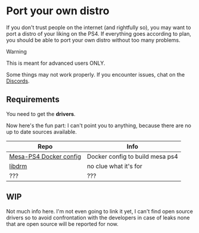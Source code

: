 # Port your own distro
If you don't trust people on the internet (and rightfully so), you may want to port a distro of your liking on the PS4. If everything goes according to plan, you should be able to port your own distro without too many problems.

> [!WARNING]
> This is meant for advanced users ONLY.
> 
> Some things may not work properly. If you encounter issues, chat on the [Discords](revisions.md#important-places).

## Requirements
You need to get the **drivers**.

Now here's the fun part: I can't point you to anything, because there are no up to date sources available.

| Repo                                                                          | Info                            |
| ----------------------------------------------------------------------------- | ------------------------------- |
| [Mesa-PS4 Docker config](https://github.com/FalsePhilosopher/mesa-docker-ps4) | Docker config to build mesa ps4 |
| [libdrm](https://github.com/Jaguarlinux/ps4linux-libdrm)                      | no clue what it's for           |
| ???                                                                           | ???                             |
## WIP
Not much info here. I'm not even going to link it yet, I can't find open source drivers so to avoid confrontation with the developers in case of leaks none that are open source will be reported for now.